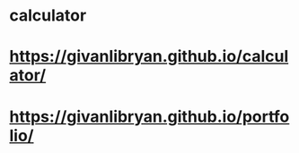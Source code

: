# calculator

# https://givanlibryan.github.io/calculator/
# https://givanlibryan.github.io/portfolio/
